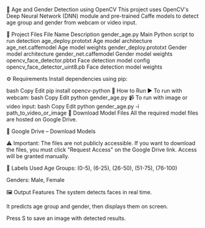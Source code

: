 🧠 Age and Gender Detection using OpenCV
This project uses OpenCV's Deep Neural Network (DNN) module and pre-trained Caffe models to detect age group and gender from webcam or video input.

📁 Project Files
File Name	Description
gender_age.py	Main Python script to run detection
age_deploy.prototxt	Age model architecture
age_net.caffemodel	Age model weights
gender_deploy.prototxt	Gender model architecture
gender_net.caffemodel	Gender model weights
opencv_face_detector.pbtxt	Face detection model config
opencv_face_detector_uint8.pb	Face detection model weights

⚙️ Requirements
Install dependencies using pip:

bash
Copy
Edit
pip install opencv-python
🚀 How to Run
▶️ To run with webcam:
bash
Copy
Edit
python gender_age.py
📹 To run with image or video input:
bash
Copy
Edit
python gender_age.py -i path_to_video_or_image
💾 Download Model Files
All the required model files are hosted on Google Drive.

🔗 Google Drive – Download Models

⚠️ Important:
The files are not publicly accessible.
If you want to download the files, you must click "Request Access" on the Google Drive link.
Access will be granted manually.

🎯 Labels Used
Age Groups: (0-5), (6-25), (26-50), (51-75), (76-100)

Genders: Male, Female

🖼️ Output Features
The system detects faces in real time.

It predicts age group and gender, then displays them on screen.

Press S to save an image with detected results.

